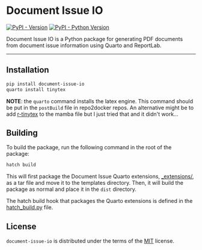 # Document Issue IO

[![PyPI - Version](https://img.shields.io/pypi/v/document-issue-io.svg)](https://pypi.org/project/document-issue-io)
[![PyPI - Python Version](https://img.shields.io/pypi/pyversions/document-issue-io.svg)](https://pypi.org/project/document-issue-io)

Document Issue IO is a Python package for generating PDF documents from
document issue information using Quarto and ReportLab.

-----

## Installation

```bash
pip install document-issue-io
quarto install tinytex
```

**NOTE**: the `quarto` command installs the latex engine. This command should be put in the `postBuild` file in repo2docker repos. 
An alternative might be to add [r-tinytex](https://anaconda.org/conda-forge/r-tinytex) to the mamba file but I just tried that and it didn't work... 


## Building

To build the package, run the following command in the root of the package:

```bash
hatch build
```

This will first package the Document Issue Quarto extensions, [_extensions/](../document-issue-quarto/_extensions/),
as a tar file and move it to the templates directory. Then, it will build the package as normal and place it in
the `dist` directory.

The hatch build hook that packages the Quarto extensions is defined in the [hatch_build.py](hatch_build.py) file.

## License

`document-issue-io` is distributed under the terms of the [MIT](https://spdx.org/licenses/MIT.html) license.
